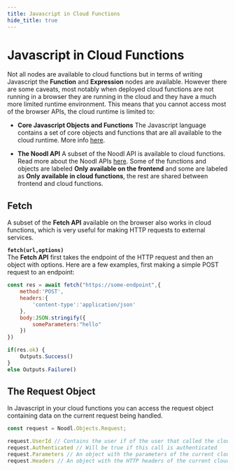 ```yaml
---
title: Javascript in Cloud Functions
hide_title: true
---
```


# Javascript in Cloud Functions

Not all nodes are available to cloud functions but in terms of writing Javascript the **Function** and **Expression** nodes are available. However there are some caveats, most notably when deployed cloud functions are not running in a browser they are running in the cloud and they have a much more limited runtime environment. This means that you cannot access most of the browser APIs, the cloud runtime is limited to:

- **Core Javascript Objects and Functions** The Javascript language contains a set of core objects and functions that are all available to the cloud runtime. More info [here](https://developer.mozilla.org/en-US/docs/Web/JavaScript/Reference/Global_Objects).

- **The Noodl API** A subset of the Noodl API is available to cloud functions. Read more about the Noodl APIs [here](/javascript/overview). Some of the functions and objects are labeled **Only available on the frontend** and some are labeled as **Only available in cloud functions**, the rest are shared between frontend and cloud functions.

## Fetch

A subset of the **Fetch API** available on the browser also works in cloud functions, which is very useful for making HTTP requests to external services.

**`fetch(url,options)`**  
The **Fetch API** first takes the endpoint of the HTTP request and then an object with options. Here are a few examples, first making a simple POST request to an endpoint:

```javascript
const res = await fetch("https://some-endpoint",{
    method:'POST',
    headers:{
        'content-type':'application/json'
    },
    body:JSON.stringify({
        someParameters:"hello"
    })
})

if(res.ok) {
    Outputs.Success()
}
else Outputs.Failure()
```

## The Request Object

In Javascript in your cloud functions you can access the request object containing data on the current request being handled.

```javascript
const request = Noodl.Objects.Request;

request.UserId // Contains the user if of the user that called the cloud function, if authenticated
request.Authenticated // Will be true if this call is authenticated
request.Parameters // An object with the parameters of the current cloud function request
request.Headers // An object with the HTTP headers of the current cloud function request
```





